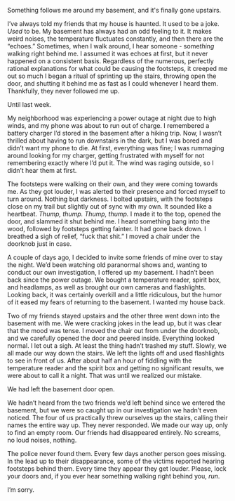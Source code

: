 Something follows me around my basement, and it's finally gone upstairs.

I’ve always told my friends that my house is haunted. It used to be a joke. *Used* to be. My basement has always had an odd feeling to it. It makes weird noises, the temperature fluctuates constantly, and then there are the “echoes.” Sometimes, when I walk around, I hear someone - some*thing* walking right behind me. I assumed it was echoes at first, but it never happened on a consistent basis. Regardless of the numerous, perfectly rational explanations for what could be causing the footsteps, it creeped me out so much I began a ritual of sprinting up the stairs, throwing open the door, and shutting it behind me as fast as I could whenever I heard them. Thankfully, they never followed me up.

Until last week.

My neighborhood was experiencing a power outage at night due to high winds, and my phone was about to run out of charge. I remembered a battery charger I’d stored in the basement after a hiking trip. Now, I wasn’t thrilled about having to run downstairs in the dark, but I was bored and didn’t want my phone to die. At first, everything was fine; I was rummaging around looking for my charger, getting frustrated with myself for not remembering exactly where I’d put it. The wind was raging outside, so I didn’t hear them at first.

The footsteps were walking on their own, and they were coming towards me. As they got louder, I was alerted to their presence and forced myself to turn around. Nothing but darkness. I bolted upstairs, with the footsteps close on my trail but slightly out of sync with my own. It sounded like a heartbeat. *Thump, thump. Thump, thump.* I made it to the top, opened the door, and slammed it shut behind me. I heard something bang into the wood, followed by footsteps getting fainter. It had gone back down. I breathed a sigh of relief, “fuck that shit.” I moved a chair under the doorknob just in case.

A couple of days ago, I decided to invite some friends of mine over to stay the night. We’d been watching old paranormal shows and, wanting to conduct our own investigation, I offered up my basement. I hadn’t been back since the power outage. We bought a temperature reader, spirit box, and headlamps, as well as brought our own cameras and flashlights. Looking back, it was certainly overkill and a little ridiculous, but the humor of it eased my fears of returning to the basement. I wanted my house back.

Two of my friends stayed upstairs and the other three went down into the basement with me. We were cracking jokes in the lead up, but it was clear that the mood was tense. I moved the chair out from under the doorknob, and we carefully opened the door and peered inside. Everything looked normal. I let out a sigh. At least the thing hadn’t trashed my stuff. Slowly, we all made our way down the stairs. We left the lights off and used flashlights to see in front of us. After about half an hour of fiddling with the temperature reader and the spirit box and getting no significant results, we were about to call it a night. That was until we realized our mistake.

We had left the basement door open.

We hadn’t heard from the two friends we’d left behind since we entered the basement, but we were so caught up in our investigation we hadn’t even noticed. The four of us practically threw ourselves up the stairs, calling their names the entire way up. They never responded. We made our way up, only to find an empty room. Our friends had disappeared entirely. No screams, no loud noises, nothing.

The police never found them. Every few days another person goes missing. In the lead up to their disappearance, some of the victims reported hearing footsteps behind them. Every time they appear they get louder. Please, lock your doors and, if you ever hear something walking right behind you, *run*.

I’m sorry.
